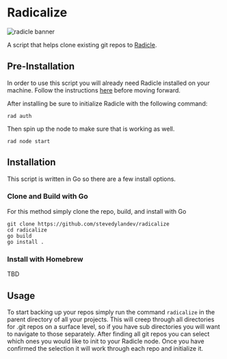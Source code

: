 # Radicalize

![radicle banner](https://dweb.mypinata.cloud/ipfs/QmUFwBiweWHtGBxftQ7xNpiS5xSBHJyZJgsHXXGRy2qyLH)

A script that helps clone existing git repos to [Radicle](https://radicle.xyz).

## Pre-Installation

In order to use this script you will already need Radicle installed on your machine. Follow the instructions [here](https://radicle.xyz/#get-started) before moving forward.

After installing be sure to initialize Radicle with the following command:

```
rad auth
```

Then spin up the node to make sure that is working as well.

```
rad node start
```

## Installation

This script is written in Go so there are a few install options.

### Clone and Build with Go
For this method simply clone the repo, build, and install with Go
```
git clone https://github.com/stevedylandev/radicalize
cd radicalize
go build
go install .
```

### Install with Homebrew

TBD

## Usage

To start backing up your repos simply run the command `radicalize` in the parent directory of all your projects. This will creep through all directories for .git repos on a surface level, so if you have sub directories you will want to navigate to those separately. After finding all git repos you can select which ones you would like to init to your Radicle node. Once you have confirmed the selection it will work through each repo and initialize it.
